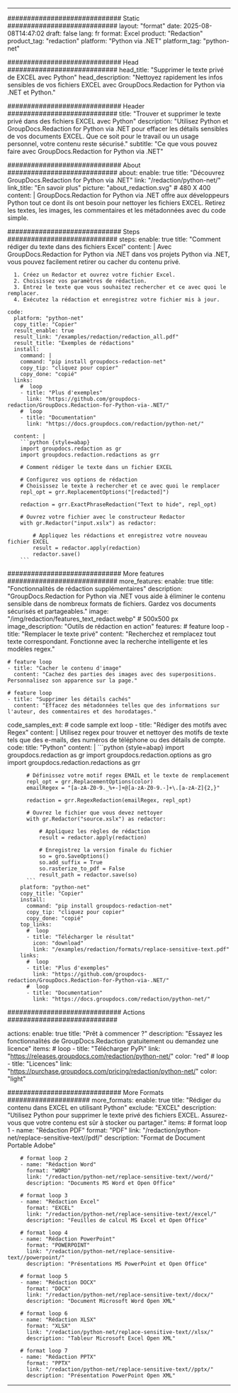 
---
############################# Static ############################
layout: "format"
date:  2025-08-08T14:47:02
draft: false
lang: fr
format: Excel
product: "Redaction"
product_tag: "redaction"
platform: "Python via .NET"
platform_tag: "python-net"

############################# Head ############################
head_title: "Supprimer le texte privé de EXCEL avec Python"
head_description: "Nettoyez rapidement les infos sensibles de vos fichiers EXCEL avec GroupDocs.Redaction for Python via .NET et Python."

############################# Header ############################
title: "Trouver et supprimer le texte privé dans des fichiers EXCEL avec Python" 
description: "Utilisez Python et GroupDocs.Redaction for Python via .NET pour effacer les détails sensibles de vos documents EXCEL. Que ce soit pour le travail ou un usage personnel, votre contenu reste sécurisé."
subtitle: "Ce que vous pouvez faire avec GroupDocs.Redaction for Python via .NET" 

############################# About ############################
about:
    enable: true
    title: "Découvrez GroupDocs.Redaction for Python via .NET"
    link: "/redaction/python-net/"
    link_title: "En savoir plus"
    picture: "about_redaction.svg" # 480 X 400
    content: |
       GroupDocs.Redaction for Python via .NET offre aux développeurs Python tout ce dont ils ont besoin pour nettoyer les fichiers EXCEL. Retirez les textes, les images, les commentaires et les métadonnées avec du code simple.

############################# Steps ############################
steps:
    enable: true
    title: "Comment rédiger du texte dans des fichiers Excel"
    content: |
      Avec GroupDocs.Redaction for Python via .NET dans vos projets Python via .NET, vous pouvez facilement retirer ou cacher du contenu privé.
      
      1. Créez un Redactor et ouvrez votre fichier Excel.
      2. Choisissez vos paramètres de rédaction.
      3. Entrez le texte que vous souhaitez rechercher et ce avec quoi le remplacer.
      4. Exécutez la rédaction et enregistrez votre fichier mis à jour.
   
    code:
      platform: "python-net"
      copy_title: "Copier"
      result_enable: true
      result_link: "/examples/redaction/redaction_all.pdf"
      result_title: "Exemples de rédactions"
      install:
        command: |
        command: "pip install groupdocs-redaction-net"
        copy_tip: "cliquez pour copier"
        copy_done: "copié"
      links:
        #  loop
        - title: "Plus d'exemples"
          link: "https://github.com/groupdocs-redaction/GroupDocs.Redaction-for-Python-via-.NET/"
        #  loop
        - title: "Documentation"
          link: "https://docs.groupdocs.com/redaction/python-net/"
          
      content: |
        ```python {style=abap}
        import groupdocs.redaction as gr
        import groupdocs.redaction.redactions as grr

        # Comment rédiger le texte dans un fichier EXCEL

        # Configurez vos options de rédaction
        # Choisissez le texte à rechercher et ce avec quoi le remplacer
        repl_opt = grr.ReplacementOptions("[redacted]")
                
        redaction = grr.ExactPhraseRedaction("Text to hide", repl_opt)

        # Ouvrez votre fichier avec le constructeur Redactor
        with gr.Redactor("input.xslx") as redactor:

            # Appliquez les rédactions et enregistrez votre nouveau fichier EXCEL
            result = redactor.apply(redaction)
            redactor.save()
        ```            


############################# More features ############################
more_features:
  enable: true
  title: "Fonctionnalités de rédaction supplémentaires"
  description: "GroupDocs.Redaction for Python via .NET vous aide à éliminer le contenu sensible dans de nombreux formats de fichiers. Gardez vos documents sécurisés et partageables."
  image: "/img/redaction/features_text_redact.webp" # 500x500 px
  image_description: "Outils de rédaction en action"
  features:
    # feature loop
    - title: "Remplacer le texte privé"
      content: "Recherchez et remplacez tout texte correspondant. Fonctionne avec la recherche intelligente et les modèles regex."

    # feature loop
    - title: "Cacher le contenu d'image"
      content: "Cachez des parties des images avec des superpositions. Personnalisez son apparence sur la page."

    # feature loop
    - title: "Supprimer les détails cachés"
      content: "Effacez des métadonnées telles que des informations sur l'auteur, des commentaires et des horodatages."
      
  code_samples_ext:
    # code sample ext loop
    - title: "Rédiger des motifs avec Regex"
      content: |
        Utilisez regex pour trouver et nettoyer des motifs de texte tels que des e-mails, des numéros de téléphone ou des détails de compte.
      code:
        title: "Python"
        content: |
          ```python {style=abap}
          import groupdocs.redaction as gr
          import groupdocs.redaction.options as gro
          import groupdocs.redaction.redactions as grr

          # Définissez votre motif regex EMAIL et le texte de remplacement
          repl_opt = grr.ReplacementOptions(color)
          emailRegex = "[a-zA-Z0-9._%+-]+@[a-zA-Z0-9.-]+\.[a-zA-Z]{2,}"

          redaction = grr.RegexRedaction(emailRegex, repl_opt)

          # Ouvrez le fichier que vous devez nettoyer
          with gr.Redactor("source.xslx") as redactor:

              # Appliquez les règles de rédaction
              result = redactor.apply(redaction)

              # Enregistrez la version finale du fichier
              so = gro.SaveOptions()
              so.add_suffix = True
              so.rasterize_to_pdf = False
              result_path = redactor.save(so)
          ```
        platform: "python-net"
        copy_title: "Copier"
        install:
          command: "pip install groupdocs-redaction-net"
          copy_tip: "cliquez pour copier"
          copy_done: "copié"
        top_links:
          #  loop
          - title: "Télécharger le résultat"
            icon: "download"
            link: "/examples/redaction/formats/replace-sensitive-text.pdf"
        links:
          #  loop
          - title: "Plus d'exemples"
            link: "https://github.com/groupdocs-redaction/GroupDocs.Redaction-for-Python-via-.NET/"
          #  loop
          - title: "Documentation"
            link: "https://docs.groupdocs.com/redaction/python-net/"


############################# Actions ############################

actions:
  enable: true
  title: "Prêt à commencer ?"
  description: "Essayez les fonctionnalités de GroupDocs.Redaction gratuitement ou demandez une licence"
  items:
    #  loop
    - title: "Télécharger PyPi"
      link: "https://releases.groupdocs.com/redaction/python-net/"
      color: "red"
        #  loop
    - title: "Licences"
      link: "https://purchase.groupdocs.com/pricing/redaction/python-net/"
      color: "light"


############################# More Formats #####################
more_formats:
    enable: true
    title: "Rédiger du contenu dans EXCEL en utilisant Python"
    exclude: "EXCEL"
    description: "Utilisez Python pour supprimer le texte privé des fichiers EXCEL. Assurez-vous que votre contenu est sûr à stocker ou partager."
    items: 
        # format loop 1
        - name: "Rédaction PDF"
          format: "PDF"
          link: "/redaction/python-net/replace-sensitive-text//pdf/"
          description: "Format de Document Portable Adobe"

        # format loop 2
        - name: "Rédaction Word"
          format: "WORD"
          link: "/redaction/python-net/replace-sensitive-text//word/"
          description: "Documents MS Word et Open Office"
          
        # format loop 3
        - name: "Rédaction Excel"
          format: "EXCEL"
          link: "/redaction/python-net/replace-sensitive-text//excel/"
          description: "Feuilles de calcul MS Excel et Open Office"

        # format loop 4
        - name: "Rédaction PowerPoint"
          format: "POWERPOINT"
          link: "/redaction/python-net/replace-sensitive-text//powerpoint/"
          description: "Présentations MS PowerPoint et Open Office"

        # format loop 5
        - name: "Rédaction DOCX"
          format: "DOCX"
          link: "/redaction/python-net/replace-sensitive-text//docx/"
          description: "Document Microsoft Word Open XML"
          
        # format loop 6
        - name: "Rédaction XLSX"
          format: "XLSX"
          link: "/redaction/python-net/replace-sensitive-text//xlsx/"
          description: "Tableur Microsoft Excel Open XML"
          
        # format loop 7
        - name: "Rédaction PPTX"
          format: "PPTX"
          link: "/redaction/python-net/replace-sensitive-text//pptx/"
          description: "Présentation PowerPoint Open XML"


---
